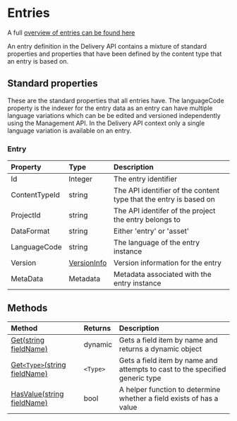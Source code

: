 # Entries

A full [overview of entries can be found here](https://contensis.github.io/docs/entries/)

An entry definition in the Delivery API contains a mixture of standard properties and properties that have been defined by the content type that an entry is based on. 

## Standard properties

These are the standard properties that all entries have. The languageCode property is the indexer for the entry data as an entry can have multiple language variations which can be be edited and versioned independently using the Management API. In the Delivery API context only a single language variation is available on an entry. 

### Entry

| Property | Type | Description |
| :------- | :--- | :---------- |
| Id | Integer | The entry identifier |
| ContentTypeId | string  | The API identifier of the content type that the entry is based on |
| ProjectId | string | The API identifer of the project the entry belongs to |
| DataFormat | string | Either 'entry' or 'asset' |
| LanguageCode | string | The language of the entry instance |
| Version | [VersionInfo](/common/types/dotnet/versioninfo-dotnet.md) | Version information for the entry | 
| MetaData | Metadata | Metadata associated with the entry instance | 

## Methods

| Method | Returns | Description |
| :----- | :------ | :-----------|
| [Get(string fieldName)](./entry-methods-dotnet.html#get) | dynamic | Gets a field item by name and returns a dynamic object |
| [Get`<Type>`(string fieldName)](./entry-methods-dotnet.html#gett) | `<Type>` | Gets a field item by name and attempts to cast to the specified generic type |
| [HasValue(string fieldName)](./entry-methods-dotnet.html#hasvalue) | bool | A helper function to determine whether a field exists of has a value |
